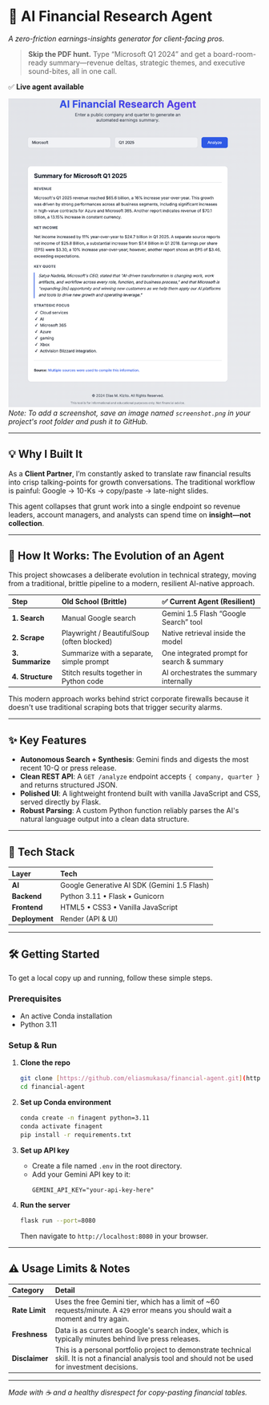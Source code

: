 # 🤖 AI Financial Research Agent

*A zero-friction earnings-insights generator for client-facing pros.*

> **Skip the PDF hunt.** Type “Microsoft Q1 2024” and get a board-room-ready summary—revenue deltas, strategic themes, and executive sound-bites, all in one call.

✅ **Live agent available**

![Screenshot](./screenshot.png)
*Note: To add a screenshot, save an image named `screenshot.png` in your project's root folder and push it to GitHub.*

---

## 💡 Why I Built It

As a **Client Partner**, I’m constantly asked to translate raw financial results into crisp talking-points for growth conversations.
The traditional workflow is painful: Google → 10-Ks → copy/paste → late-night slides.

This agent collapses that grunt work into a single endpoint so revenue leaders, account managers, and analysts can spend time on **insight—not collection**.

---

## 🚀 How It Works: The Evolution of an Agent

This project showcases a deliberate evolution in technical strategy, moving from a traditional, brittle pipeline to a modern, resilient AI-native approach.

| Step | Old School (Brittle) | ✅ Current Agent (Resilient) |
| :--- | :--- | :--- |
| **1. Search** | Manual Google search | Gemini 1.5 Flash “Google Search” tool |
| **2. Scrape** | Playwright / BeautifulSoup (often blocked) | Native retrieval inside the model |
| **3. Summarize** | Summarize with a separate, simple prompt | One integrated prompt for search & summary |
| **4. Structure** | Stitch results together in Python code | AI orchestrates the summary internally |

This modern approach works behind strict corporate firewalls because it doesn't use traditional scraping bots that trigger security alarms.

---

## ✨ Key Features

- **Autonomous Search + Synthesis**: Gemini finds and digests the most recent 10-Q or press release.
- **Clean REST API**: A `GET /analyze` endpoint accepts `{ company, quarter }` and returns structured JSON.
- **Polished UI**: A lightweight frontend built with vanilla JavaScript and CSS, served directly by Flask.
- **Robust Parsing**: A custom Python function reliably parses the AI's natural language output into a clean data structure.

---

## 🧱 Tech Stack

| Layer | Tech |
| :--- | :--- |
| **AI** | Google Generative AI SDK (Gemini 1.5 Flash) |
| **Backend** | Python 3.11 • Flask • Gunicorn |
| **Frontend** | HTML5 • CSS3 • Vanilla JavaScript |
| **Deployment** | Render (API & UI) |

---

## 🛠 Getting Started

To get a local copy up and running, follow these simple steps.

### Prerequisites

* An active Conda installation
* Python 3.11

### Setup & Run

1.  **Clone the repo**
    ```bash
    git clone [https://github.com/eliasmukasa/financial-agent.git](https://github.com/eliasmukasa/financial-agent.git)
    cd financial-agent
    ```

2.  **Set up Conda environment**
    ```bash
    conda create -n finagent python=3.11
    conda activate finagent
    pip install -r requirements.txt
    ```

3.  **Set up API key**
    * Create a file named `.env` in the root directory.
    * Add your Gemini API key to it:
        ```
        GEMINI_API_KEY="your-api-key-here"
        ```

4.  **Run the server**
    ```bash
    flask run --port=8080
    ```
    Then navigate to `http://localhost:8080` in your browser.

---

## ⚠️ Usage Limits & Notes

| Category | Detail |
| :--- | :--- |
| **Rate Limit** | Uses the free Gemini tier, which has a limit of ~60 requests/minute. A `429` error means you should wait a moment and try again. |
| **Freshness** | Data is as current as Google's search index, which is typically minutes behind live press releases. |
| **Disclaimer** | This is a personal portfolio project to demonstrate technical skill. It is not a financial analysis tool and should not be used for investment decisions. |

---

*Made with ☕ and a healthy disrespect for copy-pasting financial tables.*
